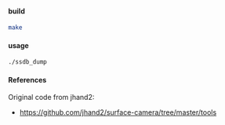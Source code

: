 #### build

```bash
make
```

#### usage

```bash
./ssdb_dump
```

#### References

Original code from jhand2:
- https://github.com/jhand2/surface-camera/tree/master/tools
